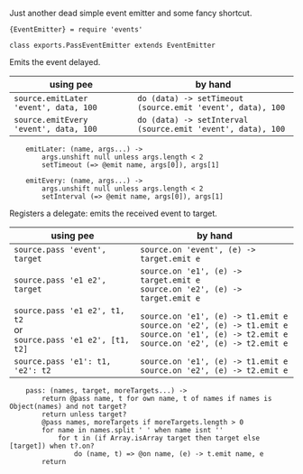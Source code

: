 Just another dead simple event emitter and some fancy shortcut.

	{EventEmitter} = require 'events'

	class exports.PassEventEmitter extends EventEmitter

Emits the event delayed.

using pee | by hand
--------- | -------
`source.emitLater 'event', data, 100` | `do (data) -> setTimeout (source.emit 'event', data), 100`
`source.emitEvery 'event', data, 100` | `do (data) -> setInterval (source.emit 'event', data), 100`

		emitLater: (name, args...) ->
			args.unshift null unless args.length < 2
			setTimeout (=> @emit name, args[0]), args[1]

		emitEvery: (name, args...) ->
			args.unshift null unless args.length < 2
			setInterval (=> @emit name, args[0]), args[1]

Registers a delegate: emits the received event to target.

using pee | by hand
--------- | -------
`source.pass 'event', target` | `source.on 'event', (e) -> target.emit e`
`source.pass 'e1 e2', target` | `source.on 'e1', (e) -> target.emit e` <br/> `source.on 'e2', (e) -> target.emit e`
`source.pass 'e1 e2', t1, t2` <br/> or <br/> `source.pass 'e1 e2', [t1, t2]` | `source.on 'e1', (e) -> t1.emit e` <br/> `source.on 'e2', (e) -> t1.emit e` <br/> `source.on 'e1', (e) -> t2.emit e` <br/> `source.on 'e2', (e) -> t2.emit e`
`source.pass 'e1': t1, 'e2': t2` | `source.on 'e1', (e) -> t1.emit e` <br/> `source.on 'e2', (e) -> t2.emit e`

		pass: (names, target, moreTargets...) ->
			return @pass name, t for own name, t of names if names is Object(names) and not target?
			return unless target?
			@pass names, moreTargets if moreTargets.length > 0
			for name in names.split ' ' when name isnt ''
				for t in (if Array.isArray target then target else [target]) when t?.on?
					do (name, t) => @on name, (e) -> t.emit name, e
			return
